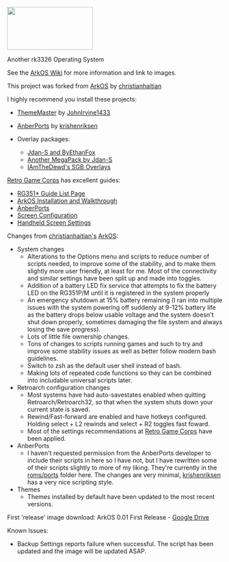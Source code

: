 <p align="left"><img width="200" height="100" src="https://github.com/AngelofWoe/arkos/raw/main/devices/ArkOSLogoOreoTransparent.bmp">
</p>
Another rk3326 Operating System

See the [ArkOS Wiki](https://github.com/AngelofWoe/arkos/wiki) for more information and link to images.

This project was forked from [ArkOS](https://github.com/christianhaitian/arkos) by [christianhaitian](https://github.com/christianhaitian)

I highly recommend you install these projects:

* [ThemeMaster](https://github.com/JohnIrvine1433/ThemeMaster) by [JohnIrvine1433](https://github.com/JohnIrvine1433)
* [AnberPorts](https://github.com/krishenriksen/AnberPorts) by [krishenriksen](https://github.com/krishenriksen)

* Overlay packages:
  - [Jdan-S and ByEthanFox](https://retrogamecorps.files.wordpress.com/2021/02/rg351p-handheld-overlays-2020012.zip)
  - [Another MegaPack by Jdan-S](https://www.reddit.com/r/RG351/comments/m7vnnb/rg351pm_overlay_megapack_crt_handheld_super_game/)
  - [IAmTheDewd's SGB Overlays](https://www.reddit.com/r/RG351/comments/mhjmem/sgb_overlays_for_gbgbc_479_total/)

[Retro Game Corps](https://retrogamecorps.com) has excellent guides:

* [RG351* Guide List Page](https://retrogamecorps.com/rg351/)
* [ArkOS Installation and Walkthrough](https://retrogamecorps.com/2020/11/15/arkos-rg351p-guide/)
* [AnberPorts](https://retrogamecorps.com/2021/02/10/anberports-for-rg351-devices-diablo-ii-moonlight-stadia-and-more/)
* [Screen Configuration](https://retrogamecorps.com/2020/10/24/rg351p-screen-configuration-guide/)
* [Handheld Screen Settings](https://retrogamecorps.com/2021/01/28/guide-handheld-screen-settings-for-rg351-devices/)

Changes from [christianhaitian's](https://github.com/christianhaitian) [ArkOS](https://github.com/christianhaitian/arkos):

* System changes
  * Alterations to the Options menu and scripts to reduce number of scripts needed, to improve some of the stability, and to make them slightly more user friendly, at least for me. Most of the connectivity and similar settings have been split up and made into toggles.
  * Addition of a battery LED fix service that attempts to fix the battery LED on the RG351P/M until it is registered in the system properly
  * An emergency shutdown at 15% battery remaining (I ran into multiple issues with the system powering off suddenly at 9-12% battery life as the battery drops below usable voltage and the system doesn't shut down properly, sometimes damaging the file system and always losing the save progress).
  * Lots of little file ownership changes.
  * Tons of changes to scripts running games and such to try and improve some stability issues as well as better follow modern bash guidelines.
  * Switch to zsh as the default user shell instead of bash.
  * Making lots of repeated code functions so they can be combined into includable universal scripts later.
* Retroarch configuration changes
  * Most systems have had auto-savestates enabled when quitting Retroarch/Retroarch32, so that when the system shuts down your current state is saved.
  * Rewind/Fast-forward are enabled and have hotkeys configured. Holding select + L2 rewinds and select + R2 toggles fast foward.
  * Most of the settings recommendations at [Retro Game Corps](https://retrogamecorps.com) have been applied.
* AnberPorts
  * I haven't requested permission from the AnberPorts developer to include their scripts in here so I have not, but I have rewritten some of their scripts slightly to more of my liking. They're currently in the [roms/ports](https://github.com/AngelofWoe/arkos/tree/main/RG351P-M/EASYROMS%20Partition/ports) folder here. The changes are very minimal, [krishenriksen](https://github.com/krishenriksen) has a very nice scripting style.
* Themes
  * Themes installed by default have been updated to the most recent versions.

First 'release' image download:
ArkOS 0.01 First Release - [Google Drive](https://drive.google.com/file/d/1zM76L6_Aj5rzWgfLV2W4gBX1GcTTA0b0/view?usp=sharing)

Known Issues:
* Backup Settings reports failure when successful. The script has been updated and the image will be updated ASAP.
